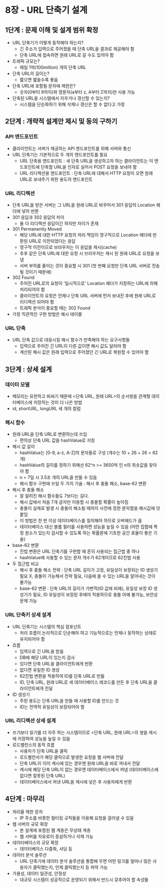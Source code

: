 # 8장 - URL 단축기 설계

## 1단계 : 문제 이해 및 설계 범위 확정

- URL 단축기가 어떻게 동작해야 하는지?
  - 긴 주소가 입력으로 주어졌을 때 단축 URL을 결과로 제공해야 함
  - 단축 URL에 접속하면 원래 URL로 갈 수도 있어야 함
- 트래픽 규모는?
  - 매일 1억(100million) 개의 단축 URL
- 단축 URL의 길이는?
  - 짧으면 짧을수록 좋음
- 단축 URL에 포함될 문자에 제한은?
  - 숫자(0부터 9까지)와 영문자(a부터 z, A부터 Z까지)만 사용 가능
- 단축된 URL을 시스템에서 지우거나 갱신할 수 있는지?
  - 시스템을 단순화하기 위해 삭제나 갱신은 할 수 없다고 가정

## 2단계 : 개략적 설계안 제시 및 동의 구하기

### API 엔드포인트

- 클라이언트는 서버가 제공하는 API 엔드포인트를 위해 서버와 통신
- URL 단축기는 기본적으로 두 개의 엔드포인트를 필요
  - URL 단축용 엔드포인트 : 새 단축 URL을 생성하고자 하는 클라이언트는 이 엔드포인트에 단축할 URL을 인자로 실어서 POST 요청을 보내야 함
  - URL 리디렉션용 엔드포인트 : 단축 URL에 대해서 HTTP 요청이 오면 원래 URL로 보내주기 위한 용도의 엔드포인트

### URL 리디렉션

- 단축 URL을 받은 서버는 그 URL을 원래 URL로 바꾸어서 301 응답의 Location 헤더에 넣어 반환
- 301 응답과 302 응답의 차이
  - 둘 다 리디렉션 응답이긴 하지만 차이가 존재
- 301 Permanently Moved
  - 해당 URL에 대한 HTTP 요청의 처리 책임이 영구적으로 Location 헤더에 반환된 URL로 이전되었다는 응답
  - 영구적 이전이므로 브라우저는 이 응답을 캐시(cache)
  - 추후 같은 단축 URL에 대한 요청 시 브라우저는 캐시 된 원래 URL로 요청을 보냄
  - 서버 부하를 줄이는 것이 중요할 시 301 (첫 번째 요청만 단축 URL 서버로 전송될 것이기 때문에)
- 302 Found
  - 주어진 URL로의 요청이 '일시적으로' Location 헤더가 지정하는 URL에 의해 처리되어야 함
  - 클라이언트의 요청은 언제나 단축 URL 서버에 먼저 보내진 후에 원래 URL로 리디렉션 되어야 함
  - 트래픽 분석이 중요할 때는 302 Found
- 가장 직관적인 구현 방법은 해시 테이블

### URL 단축

- URL 단축 값으로 대응시킬 해시 함수가 만족해야 하는 요구사항들
  - 입력으로 주어진 긴 URL이 다른 값이면 해시 값도 달라야 함
  - 계산된 해시 값은 원래 입력으로 주어졌던 긴 URL로 복원할 수 있어야 함

## 3단계 : 상세 설계

### 데이터 모델

- 메모리는 유한하고 비싸기 때문에 <단축 URL, 원래 URL>의 순서쌍을 관계형 데이터베이스에 저장하는 것이 더 나은 방법
- id, shortURL, longURL 세 개의 칼럼

### 해시 함수

- 원래 URL을 단축 URL로 변환하는데 쓰임
  - 편의상 단축 URL 값을 hashValue로 지칭
- 해시 값 길이
  - hashValue는 [0-9, a-z, A-Z]의 문자들로 구성 (개수는 10 + 26 + 26 = 62개)
  - hashValue의 길이를 정하기 위해선 62^n >= 3650억 인 n의 최솟값을 찾아야 함
  - n = 7일 시 3.5조 개의 URL을 만들 수 있음
  - 해시 함수 구현에 쓰일 두 가지 기술 : 해시 후 충돌 해소, base-62 변환
- 해시 후 충돌 해소
  - 잘 알려진 해시 함수들도 7보다는 길다.
  - 해시 값에서 처음 7개 글자만 이용할 시 충돌할 확률이 높아짐
  - 충돌이 실제로 발생 시 충돌이 해소될 때까지 사전에 정한 문자열을 해시값에 덧붙임
  - 이 방법은 한 번 이상 데이터베이스를 질의해야 하므로 오버헤드가 큼
  - 데이터베이스 대신 블룸 필터를 사용하면 성능을 높일 수 있음 (어떤 집합에 특정 원소가 있는지 검사할 수 있도록 하는 확률론에 기초한 공간 효율이 좋은 기술)
- base-62 변환
  - 진법 변환은 URL 단축기를 구현할 때 흔히 사용되는 접근법 중 하나
  - hashValue에 사용할 수 있는 문자 개수가 62개이므로 62진법 사용
- 두 접근법 비교
  - 해시 후 충돌 해소 전략 : 단축 URL 길이가 고정, 유일성이 보장되는 ID 생성기 필요 X, 충돌이 가능해서 전략 필요, 다음에 쓸 수 있는 URL을 알아내는 것이 불가능
  - base-62 변환 : 단축 URL의 길이가 가변적(ID 값에 비례), 유일성 보장 ID 생성기가 필요, ID 유일성이 보장된 후에야 적용하므로 충돌 아예 불가능, 보안상 문제 가능

### URL 단축키 상세 설계

- URL 단축기는 시스템의 핵심 컴포넌트
  - 처리 흐름이 논리적으로 단순해야 하고 기능적으로는 언제나 동작하는 상태로 유지되어야 함
- 흐름
  - 입력으로 긴 URL을 받음
  - DB에 해당 URL이 있는지 검사
  - 있다면 단축 URL을 클라이언트에게 반환
  - 없다면 유일한 ID 생성
  - 62진법 변환을 적용하여 ID를 단축 URL로 만듦
  - ID, 단축 URL, 원래 URL로 세 데이터베이스 레코드를 만든 후 단축 URL을 클라이언트에게 전달
- ID 생성기
  - 주된 용도는 단축 URL을 만들 때 사용할 ID를 만드는 것
  - ID는 전역적 유일성이 보장되어야 함

### URL 리디렉션 상세 설계

- 쓰기보다 읽기를 더 자주 하는 시스템이므로 <단축 URL, 원래 URL>의 쌍을 캐시에 저장하여 성능을 높일 수 있음
- 로드밸런스의 동작 흐름
  - 사용자가 단축 URL을 클릭
  - 로드밸런서가 해당 클릭으로 발생한 요청을 웹 서버에 전달
  - 단축 URL이 이미 캐시에 있는 경우엔 원래 URL을 바로 꺼내서 전달
  - 캐시에 해당 단축 URL이 없는 경우엔 데이터베이스에서 꺼냄 (데이터베이스에 없다면 잘못된 단축 URL)
  - 데이터베이스에서 꺼낸 URL을 캐시에 넣은 후 사용자에게 반환

## 4단계 : 마무리

- 처리율 제한 장치
  - IP 주소를 비롯한 필터링 규칙들을 이용해 요청을 걸러낼 수 있음
- 웹 서버의 규모 확장
  - 본 설계에 포함된 웹 계층은 무상태 계층
  - 웹 서버를 자유로이 증설하거나 삭제 가능
- 데이터베이스의 규모 확장
  - 데이터베이스 다중화, 샤딩 등
- 데이터 분석 솔루션
  - URL 단축기에 데이터 분석 솔루션을 통합해 두면 어떤 링크를 얼마나 많은 사용자가 클릭했는지, 언제 클릭했는지 등 파악 가능
- 가용성, 데이터 일관성, 안정성
  - 대규모 시스템이 성공적으로 운영되기 위해서 반드시 갖추어야 할 속성들

